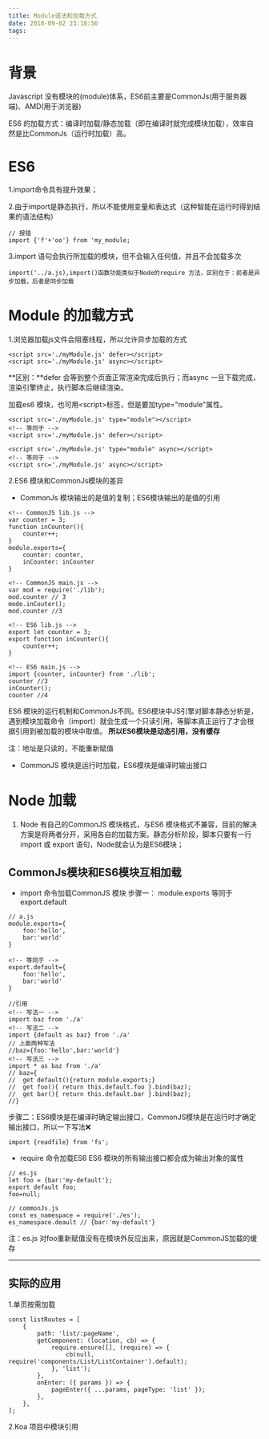 ```yaml
---
title: Module语法和加载方式
date: 2018-09-02 23:18:56
tags:
---
```


# 背景

Javascript 没有模块的(module)体系，ES6前主要是CommonJs(用于服务器端)、AMD(用于浏览器)

ES6 的加载方式：编译时加载/静态加载（即在编译时就完成模块加载），效率自然是比CommonJs（运行时加载）高。

# ES6
1.import命令具有提升效果；

2.由于import是静态执行，所以不能使用变量和表达式（这种智能在运行时得到结果的语法结构）

```
// 报错
import {'f'+'oo'} from 'my_module;
```

3.import 语句会执行所加载的模块，但不会输入任何值，并且不会加载多次

```
import('../a.js),import()函数功能类似于Node的require 方法，区别在于：前者是异步加载，后者是同步加载
```

# Module 的加载方式
1.浏览器加载js文件会阻塞线程，所以允许异步加载的方式

```
<script src='./myModule.js' defer></script>
<script src='./myModule.js' async></script>
```
 
**区别：**defer 会等到整个页面正常渲染完成后执行；而async 一旦下载完成，渲染引擎终止，执行脚本后继续渲染。

加载es6 模块，也可用\<script\>标签，但是要加type="module"属性。

```
<script src='./myModule.js' type="module"></script>
<!-- 等同于 -->
<script src='./myModule.js' defer></script>

<script src='./myModule.js' type="module" async></script>
<!-- 等同于 -->
<script src='./myModule.js' async></script>
```

2.ES6 模块和CommonJs模块的差异

- CommonJs 模块输出的是值的复制；ES6模块输出的是值的引用

```
<!-- CommonJS lib.js -->
var counter = 3;
function inCounter(){
	counter++;
}
module.exports={
	counter: counter,
	inCounter: inCounter
}

<!-- CommonJS main.js -->
var mod = require('./lib');
mod.counter // 3
mode.inCouter();
mod.counter //3

<!-- ES6 lib.js -->
export let counter = 3;
export function inCounter(){
	counter++;
}

<!-- ES6 main.js -->
import {counter, inCounter} from './lib';
counter //3
inCounter();
counter //4
```

ES6 模块的运行机制和CommonJs不同。ES6模块中JS引擎对脚本静态分析是，遇到模块加载命令（import）就会生成一个只读引用，等脚本真正运行了才会根据引用到被加载的模块中取值。
**所以ES6模块是动态引用，没有缓存**

注：地址是只读的，不能重新赋值

- CommonJS 模块是运行时加载，ES6模块是编译时输出接口

# Node 加载
1. Node 有自己的CommonJS 模块格式，与ES6 模块格式不兼容，目前的解决方案是将两者分开，采用各自的加载方案。静态分析阶段，脚本只要有一行import 或 export 语句，Node就会认为是ES6模块；

## CommonJs模块和ES6模块互相加载
- import 命令加载CommonJS 模块
步骤一： module.exports 等同于 export.default

```
// a.js
module.exports={
	foo:'hello',
	bar:'world'
}

<!-- 等同于 -->
export.default={
	foo:'hello',
	bar:'world'
}

//引用
<!-- 写法一 -->
import baz from './a'
<!-- 写法二 -->
import {default as baz} from './a'
// 上面两种写法
//baz={foo:'hello',bar:'world'}
<!-- 写法三 -->
import * as baz from './a'
// baz={
//	get default(){return module.exports;}
//	get foo(){ return this.default.foo }.bind(baz);
//	get bar(){ return this.default.bar }.bind(baz);
//}
```

步骤二：ES6模块是在编译时确定输出接口，CommonJS模块是在运行时才确定输出接口，所以一下写法❌

```
import {readfile} from 'fs';
```
- require 命令加载ES6
ES6 模块的所有输出接口都会成为输出对象的属性

```
// es.js
let foo = {bar:'my-default'};
export default foo;
foo=null;

// commonJs.js
const es_namespace = require('./es');
es_namespace.deault // {bar:'my-default'}
```

注：es.js 对foo重新赋值没有在模块外反应出来，原因就是CommonJS加载的缓存

---
## 实际的应用
1.单页按需加载

```
const listRoutes = [
    {
        path: 'list/:pageName',
        getComponent: (location, cb) => {
            require.ensure([], (require) => {
                cb(null, require('components/List/ListContainer').default);
            }, 'list');
        },
        onEnter: ({ params }) => {
            pageEnter({ ...params, pageType: 'list' });
        },
    },
];
```

2.Koa 项目中模块引用


